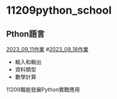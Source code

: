# __11209python_school__
## Pthon語言
[2023_09_11作業](./資料夾1/README.md)
#[2023_09_18作業](./lesson5.ipynb)




- 輸入和輸出
- 資料類型
- 數學計算


11209職能發展Python實戰應用
